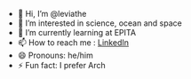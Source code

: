 - 👋 Hi, I’m @leviathe
- 👀 I’m interested in science, ocean and space
- 🌱 I’m currently learning at EPITA
- 📫 How to reach me : [LinkedIn](https://www.linkedin.com/in/paulpazart0492bb264/)
- 😄 Pronouns: he/him
- ⚡ Fun fact: I prefer Arch

<!---
leviathe/leviathe is a ✨ special ✨ repository because its `README.md` (this file) appears on your GitHub profile.
You can click the Preview link to take a look at your changes.
--->
